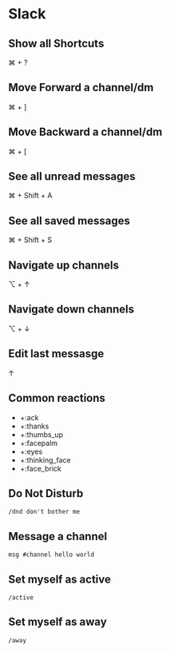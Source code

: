 # Slack

## Show all Shortcuts
⌘ + ?
## Move Forward a channel/dm
⌘ + ]

## Move Backward a channel/dm
⌘ + [

## See all unread messages
⌘ + Shift + A

## See all saved messages
⌘ + Shift + S

## Navigate up channels
⌥ + ↑

## Navigate down channels
⌥ + ↓

## Edit last messasge
↑

## Common reactions
- +:ack
- +:thanks
- +:thumbs_up
- +:facepalm
- +:eyes
- +:thinking_face
- +:face_brick

## Do Not Disturb
`/dnd don't bother me`

## Message a channel
`msg #channel hello world`

## Set myself as active
`/active`

## Set myself as away
`/away`

